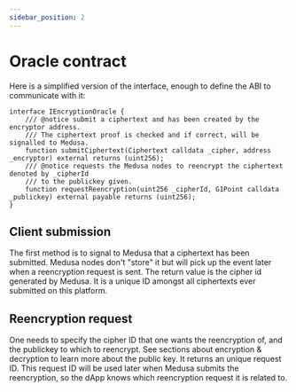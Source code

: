 ```yaml
---
sidebar_position: 2
---
```


# Oracle contract

Here is a simplified version of the interface, enough to define the ABI to communicate with it:

```solidity
interface IEncryptionOracle {
    /// @notice submit a ciphertext and has been created by the encryptor address.
    /// The ciphertext proof is checked and if correct, will be signalled to Medusa.
    function submitCiphertext(Ciphertext calldata _cipher, address _encryptor) external returns (uint256);
    /// @notice requests the Medusa nodes to reencrypt the ciphertext denoted by _cipherId
    /// to the publickey given.
    function requestReencryption(uint256 _cipherId, G1Point calldata _publickey) external payable returns (uint256);
}
```

## Client submission

The first method is to signal to Medusa that a ciphertext
has been submitted. Medusa nodes don't "store" it but will pick up the event later when a reencryption request is sent. The return value is the cipher id generated by Medusa. It is a unique ID amongst all ciphertexts ever submitted 
on this platform.

## Reencryption request

One needs to specify the cipher ID that one wants the 
reencryption of, and the publickey to which to reencrypt. See sections about encryption & decryption to learn more about the public key. It returns an unique 
request ID. This request ID will be used later when Medusa submits the reencryption, so the dApp knows which reencryption request it is related to.

